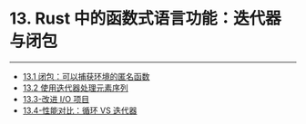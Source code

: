 # 13. Rust 中的函数式语言功能：迭代器与闭包
---

- [13.1 闭包：可以捕获环境的匿名函数](./13.1-闭包：可以捕获环境的匿名函数.md)
- [13.2 使用迭代器处理元素序列](./13.2-使用迭代器处理元素序列.md)
- [13.3-改进 I/O 项目](./13.3-改进%20IO%20项目.md)
- [13.4-性能对比：循环 VS 迭代器](./13.4-性能对比：循环%20VS%20迭代器.md)
